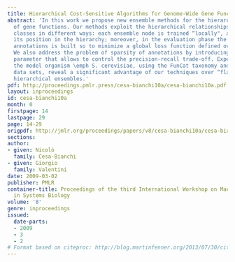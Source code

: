 ```yaml
---
title: Hierarchical Cost-Sensitive Algorithms for Genome-Wide Gene Function Prediction
abstract: 'In this work we propose new ensemble methods for the hierarchical classification
  of gene functions. Our methods exploit the hierarchical relationships between the
  classes in different ways: each ensemble node is trained “locally", according to
  its position in the hierarchy; moreover, in the evaluation phase the set of predicted
  annotations is built so to minimize a global loss function defined over the hierarchy.
  We also address the problem of sparsity of annotations by introducing a cost-sensitive
  parameter that allows to control the precision-recall trade-off. Experiments with
  the model organism \emph S. cerevisiae, using the FunCat taxonomy and seven biomolecular
  data sets, reveal a significant advantage of our techniques over “flat” and cost-insensitive
  hierarchical ensembles.'
pdf: http://proceedings.pmlr.press/cesa-bianchi10a/cesa-bianchi10a.pdf
layout: inproceedings
id: cesa-bianchi10a
month: 0
firstpage: 14
lastpage: 29
page: 14-29
origpdf: http://jmlr.org/proceedings/papers/v8/cesa-bianchi10a/cesa-bianchi10a.pdf
sections: 
author:
- given: Nicolò
  family: Cesa-Bianchi
- given: Giorgio
  family: Valentini
date: 2009-03-02
publisher: PMLR
container-title: Proceedings of the third International Workshop on Machine Learning
  in Systems Biology
volume: '8'
genre: inproceedings
issued:
  date-parts:
  - 2009
  - 3
  - 2
# Format based on citeproc: http://blog.martinfenner.org/2013/07/30/citeproc-yaml-for-bibliographies/
---
```

